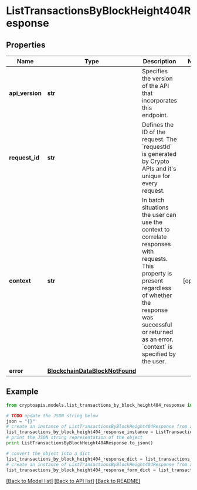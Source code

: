 # ListTransactionsByBlockHeight404Response


## Properties
Name | Type | Description | Notes
------------ | ------------- | ------------- | -------------
**api_version** | **str** | Specifies the version of the API that incorporates this endpoint. | 
**request_id** | **str** | Defines the ID of the request. The &#x60;requestId&#x60; is generated by Crypto APIs and it&#39;s unique for every request. | 
**context** | **str** | In batch situations the user can use the context to correlate responses with requests. This property is present regardless of whether the response was successful or returned as an error. &#x60;context&#x60; is specified by the user. | [optional] 
**error** | [**BlockchainDataBlockNotFound**](BlockchainDataBlockNotFound.md) |  | 

## Example

```python
from cryptoapis.models.list_transactions_by_block_height404_response import ListTransactionsByBlockHeight404Response

# TODO update the JSON string below
json = "{}"
# create an instance of ListTransactionsByBlockHeight404Response from a JSON string
list_transactions_by_block_height404_response_instance = ListTransactionsByBlockHeight404Response.from_json(json)
# print the JSON string representation of the object
print ListTransactionsByBlockHeight404Response.to_json()

# convert the object into a dict
list_transactions_by_block_height404_response_dict = list_transactions_by_block_height404_response_instance.to_dict()
# create an instance of ListTransactionsByBlockHeight404Response from a dict
list_transactions_by_block_height404_response_form_dict = list_transactions_by_block_height404_response.from_dict(list_transactions_by_block_height404_response_dict)
```
[[Back to Model list]](../README.md#documentation-for-models) [[Back to API list]](../README.md#documentation-for-api-endpoints) [[Back to README]](../README.md)


